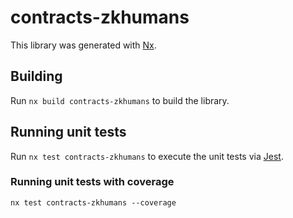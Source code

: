 # contracts-zkhumans

This library was generated with [Nx](https://nx.dev).

## Building

Run `nx build contracts-zkhumans` to build the library.

## Running unit tests

Run `nx test contracts-zkhumans` to execute the unit tests via [Jest](https://jestjs.io).

### Running unit tests with coverage

`nx test contracts-zkhumans --coverage`

